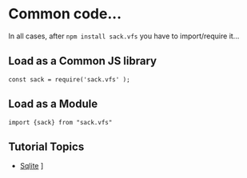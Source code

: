
# Common code...

In all cases, after `npm install sack.vfs` you have to import/require it...


## Load as a Common JS library

```
const sack = require('sack.vfs' );
```

## Load as a Module

```
import {sack} from "sack.vfs"
```


## Tutorial Topics

 - [Sqlite](tutorial-sqlite.md)
    ]
